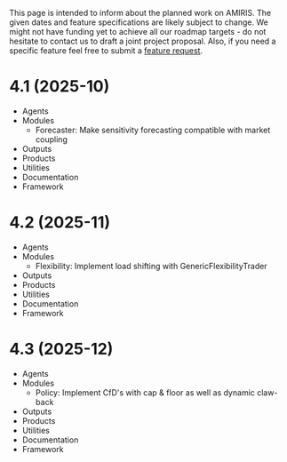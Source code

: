 This page is intended to inform about the planned work on AMIRIS.
The given dates and feature specifications are likely subject to change.
We might not have funding yet to achieve all our roadmap targets - do not hesitate to contact us to draft a joint project proposal.
Also, if you need a specific feature feel free to submit a [feature request](https://gitlab.com/dlr-ve/esy/amiris/amiris/-/issues).

# 4.1 (2025-10)
* Agents
* Modules
  * Forecaster: Make sensitivity forecasting compatible with market coupling
* Outputs
* Products
* Utilities
* Documentation
* Framework

# 4.2 (2025-11)
* Agents
* Modules
  * Flexibility: Implement load shifting with GenericFlexibilityTrader
* Outputs
* Products
* Utilities
* Documentation
* Framework

# 4.3 (2025-12)
* Agents
* Modules
  * Policy: Implement CfD's with cap & floor as well as dynamic claw-back
* Outputs
* Products
* Utilities
* Documentation
* Framework